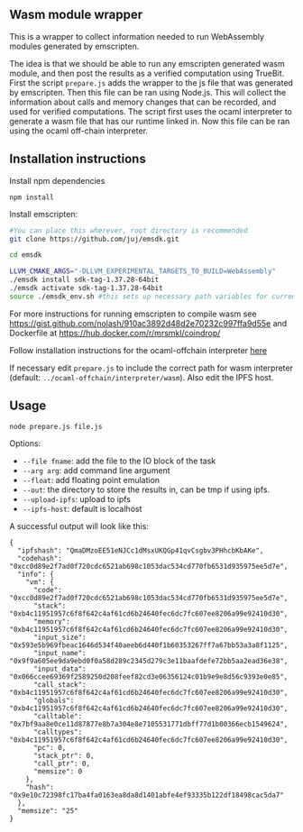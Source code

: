 ## Wasm module wrapper

This is a wrapper to collect information needed to run WebAssembly modules generated by emscripten.

The idea is that we should be able to run any emscripten generated wasm module, and then post the results as a verified computation using TrueBit. First the script `prepare.js` adds the wrapper to the js file that was generated by emscripten. Then this file
can be ran using Node.js. This will collect the information about calls and memory changes that can be recorded, and used for verified computations. The script first uses the ocaml interpreter to generate a wasm file that has our runtime linked in.
Now this file can be ran using the ocaml off-chain interpreter.

## Installation instructions

Install npm dependencies
```
npm install
```

Install emscripten:

```bash
#You can place this wherever, root directory is recommended
git clone https://github.com/juj/emsdk.git

cd emsdk

LLVM_CMAKE_ARGS="-DLLVM_EXPERIMENTAL_TARGETS_TO_BUILD=WebAssembly" 
./emsdk install sdk-tag-1.37.28-64bit
./emsdk activate sdk-tag-1.37.28-64bit
source ./emsdk_env.sh #this sets up necessary path variables for current terminal session
```

For more instructions for running emscripten to compile wasm see
https://gist.github.com/nolash/910ac3892d48d2e70232c997ffa9d55e
and Dockerfile at https://hub.docker.com/r/mrsmkl/coindrop/

Follow installation instructions for the ocaml-offchain interpreter [here](https://github.com/TruebitProtocol/truebit-eth#running-truebit-os-natively)

If necessary edit `prepare.js` to include the correct path for wasm interpreter (default: `../ocaml-offchain/interpreter/wasm`).
Also edit the IPFS host.

## Usage

```
node prepare.js file.js
```

Options:
 * `--file fname`: add the file to the IO block of the task
 * `--arg arg`: add command line argument
 * `--float`: add floating point emulation
 * `--out`: the directory to store the results in, can be tmp if using ipfs.
 * `--upload-ipfs`: upload to ipfs
 * `--ipfs-host`: default is localhost


A successful output will look like this:

```
{
  "ipfshash": "QmaDMzoEE51eNJCc1dMsxUKQGp41qvCsgbv3PHhcbKbAKe",
  "codehash": "0xcc0d89e2f7ad0f720cdc6521ab698c1053dac534cd770fb6531d935975ee5d7e",
  "info": {
    "vm": {
      "code": "0xcc0d89e2f7ad0f720cdc6521ab698c1053dac534cd770fb6531d935975ee5d7e",
      "stack": "0xb4c11951957c6f8f642c4af61cd6b24640fec6dc7fc607ee8206a99e92410d30",
      "memory": "0xb4c11951957c6f8f642c4af61cd6b24640fec6dc7fc607ee8206a99e92410d30",
      "input_size": "0x593e5b969fbeac1646d534f40aeeb6d440f1b60353267ff7a67bb53a3a8f1125",
      "input_name": "0x9f9a605ee9da9ebd0f0a58d289c2345d279c3e11baafdefe72bb5aa2ead36e38",
      "input_data": "0x066ccee69369f2589250d208feef82cd3e06356124c01b9e9e8d56c9393e0e85",
      "call_stack": "0xb4c11951957c6f8f642c4af61cd6b24640fec6dc7fc607ee8206a99e92410d30",
      "globals": "0xb4c11951957c6f8f642c4af61cd6b24640fec6dc7fc607ee8206a99e92410d30",
      "calltable": "0x7bf9aa8e0ce11d87877e8b7a304e8e7105531771dbff77d1b00366ecb1549624",
      "calltypes": "0xb4c11951957c6f8f642c4af61cd6b24640fec6dc7fc607ee8206a99e92410d30",
      "pc": 0,
      "stack_ptr": 0,
      "call_ptr": 0,
      "memsize": 0
    },
    "hash": "0x9e10c72398fc17ba4fa0163ea8da8d1401abfe4ef93335b122df18498cac5da7"
  },
  "memsize": "25"
}
```